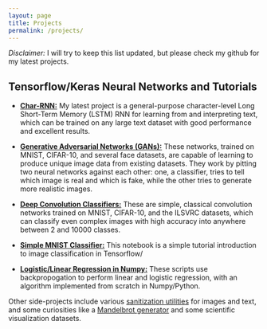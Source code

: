 ```yaml
---
layout: page
title: Projects
permalink: /projects/
---
```


*Disclaimer:* I will try to keep this list updated, but please check my github for my latest projects. 

## Tensorflow/Keras Neural Networks and Tutorials

* <a href="https://github.com/ja3067/char-rnn-tensorflow">**Char-RNN:**</a> My latest project is a general-purpose character-level Long Short-Term Memory (LSTM) RNN for learning from and interpreting text, which can be trained on any large text dataset with good performance and excellent results.

* <a href="">**Generative Adversarial Networks (GANs):**</a> These networks, trained on MNIST, CIFAR-10, and several face datasets, are capable of learning to produce unique image data from existing datasets. They work by pitting two neural networks against each other: one, a classifier, tries to tell which image is real and which is fake, while the other tries to generate more realistic images.

* <a href="">**Deep Convolution Classifiers:**</a> These are simple, classical convolution networks trained on MNIST, CIFAR-10, and the ILSVRC datasets, which can classify even complex images with high accuracy into anywhere between 2 and 10000 classes.

* <a href="">**Simple MNIST Classifier:**</a> This notebook is a simple tutorial introduction to image classification in Tensorflow/

* <a href="">**Logistic/Linear Regression in Numpy:**</a> These scripts use backpropogation to perform linear and logistic regression, with an algorithm implemented from scratch in Numpy/Python.

Other side-projects include various <a href="https://github.com/ja3067/examples/blob/master/preprocessing.py">sanitization utilities</a> for images and text, and some curiosities like a <a href="https://github.com/ja3067/examples/blob/master/mandelbrot.py">Mandelbrot generator</a> and some scientific visualization datasets.
